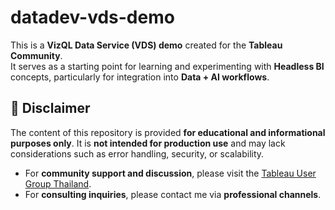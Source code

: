 # datadev-vds-demo

This is a **VizQL Data Service (VDS) demo** created for the **Tableau Community**.  
It serves as a starting point for learning and experimenting with **Headless BI** concepts, particularly for integration into **Data + AI workflows**.

  
## 📌 Disclaimer

The content of this repository is provided **for educational and informational purposes only**. It is **not intended for production use** and may lack considerations such as error handling, security, or scalability.

- For **community support and discussion**, please visit the [Tableau User Group Thailand](https://www.facebook.com/groups/TableauUserGroupThailand).
- For **consulting inquiries**, please contact me via **professional channels**.